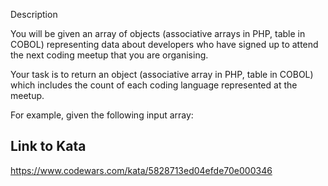 Description

You will be given an array of objects (associative arrays in PHP, table in COBOL) representing data about developers who have signed up to attend the next coding meetup that you are organising.

Your task is to return an object (associative array in PHP, table in COBOL) which includes the count of each coding language represented at the meetup.

For example, given the following input array:

## Link to Kata

https://www.codewars.com/kata/5828713ed04efde70e000346
